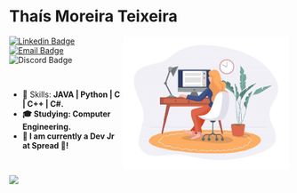 # Thaís Moreira Teixeira

<img align="right" width="300px" src="./bio.png" />

 [![Linkedin Badge](https://img.shields.io/badge/-LinkedIn-6633cc?style=flat-square&logo=Linkedin&logoColor=white&link=https://www.linkedin.com/in/tha-moreira/)](https://www.linkedin.com/in/tha-moreira/)
 [![Email Badge](https://img.shields.io/badge/-Email-6633cc?style=flat-square&logo=apple&logoColor=white&link=mailto:thamoreira@icloud.com/)](mailto:thamoreira@icloud.com")
 ![Discord Badge](https://img.shields.io/badge/Tha.Moreira%236692-6633cc?style=flat-square&logo=Discord&logoColor=white&link=https://www.linkedin.com/in/tha-moreira/)

<br>

- :rocket: Skills: <strong>JAVA | Python | C | C++ | C#. 
- :mortar_board: Studying: <strong>Computer Engineering.
- :briefcase: I am currently a Dev Jr at Spread 🧡!

<br>

<img
  align="left"
  height="165"
  src="https://github-readme-stats.vercel.app/api?username=ThaMoreira&count_private=true&show_icons=true&custom_title=GitHub%20Status&hide=issues&title_color=6633cc&icon_color=f7df1e&bg_color=ffffff00&text_color=7159c1&hide_border=true"
/>
